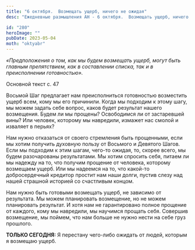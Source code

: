 ```yaml
---
title: "6 октября.  Возмещать ущерб, ничего не ожидая"
desc: "Ежедневные размышления АН - 6 октября.  Возмещать ущерб, ничего не ожидая"

id: "280"
heroImage: ""
pubDate: 2023-05-04
moth: "oktyabr"
---
```


_«Предположения о том, как мы будем возмещать ущерб, могут быть главным
препятствием, как в составлении списка, так и в преисполнении готовностью»._

Основной текст с. 47

Восьмой Шаг предлагает нам преисполниться готовностью возместить ущерб всем,
кому мы его причинили. Когда мы подходим к этому шагу, мы можем задать себе
вопрос, каков будет результат нашего возмещения. Будем ли мы прощены?
Освободимся ли от застаревшей вины? Или человек, которому мы навредили,
измажет нас смолой и изваляет в перьях?

Нам нужно отказаться от своего стремления быть прощенными, если мы хотим
получить духовную пользу от Восьмого и Девятого Шагов. Если мы подходим к этим
шагам, чего-то ожидая, то, скорее всего, мы будем разочарованы результатами.
Мы хотим спросить себя, питаем ли мы надежду на то, что получим прощение от
человека, которому возмещаем ущерб. Или мы надеемся на то, что какой-то
добросердечный кредитор простит нам наши долги, пустив слезу над нашей
страшной историей со счастливым концом.

Нам нужно быть готовыми возмещать ущерб, не зависимо от результата. Мы можем
планировать возмещение, но не можем планировать результат. И хотя нам не
гарантировано полное прощение от каждого, кому мы навредили, мы научимся
прощать себя. Совершив возмещение, мы поймем, что нам больше не нужно нести на
себе груз прошлого.

**ТОЛЬКО СЕГОДНЯ:** Я перестану чего-либо ожидать от людей, которым я возмещаю
ущерб.
